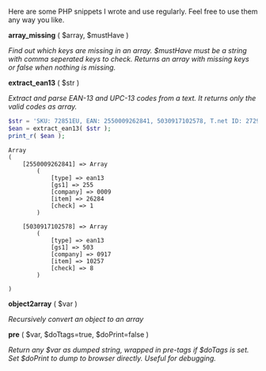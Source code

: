Here are some PHP snippets I wrote and use regularly. Feel free to use them any way you like.

**array_missing** ( $array, $mustHave )

_Find out which keys are missing in an array. $mustHave must be a string with comma seperated keys to check. Returns an array with missing keys or false when nothing is missing._

**extract_ean13** ( $str )

_Extract and parse EAN-13 and UPC-13 codes from a text. It returns only the valid codes as array._

```php
$str = 'SKU: 72851EU, EAN: 2550009262841, 5030917102578, T.net ID: 272977';
$ean = extract_ean13( $str );
print_r( $ean );
```

```
Array
(
    [2550009262841] => Array
        (
            [type] => ean13
            [gs1] => 255
            [company] => 0009
            [item] => 26284
            [check] => 1
        )

    [5030917102578] => Array
        (
            [type] => ean13
            [gs1] => 503
            [company] => 0917
            [item] => 10257
            [check] => 8
        )

)
```

**object2array** ( $var )

_Recursively convert an object to an array_

**pre** ( $var, $doTtags=true, $doPrint=false )

_Return any $var as dumped string, wrapped in pre-tags if $doTags is set. Set $doPrint to dump to browser directly. Useful for debugging._